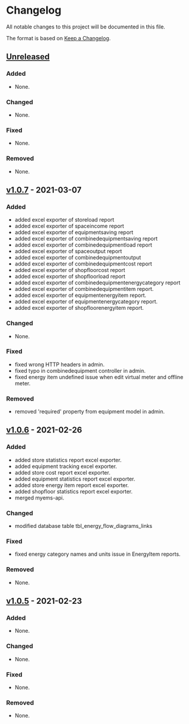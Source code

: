 # Changelog
All notable changes to this project will be documented in this file.

The format is based on [Keep a Changelog](https://keepachangelog.com/en/1.0.0/).

## [Unreleased]
### Added
- None.

### Changed
- None.

### Fixed
- None.

### Removed
- None.

## [v1.0.7] - 2021-03-07
### Added
- added excel exporter of storeload report
- added excel exporter of spaceincome report
- added excel exporter of equipmentsaving report
- added excel exporter of combinedequipmentsaving report
- added excel exporter of combinedequipmentload report
- added excel exporter of spaceoutput report
- added excel exporter of combinedequipmentoutput
- added excel exporter of combinedequipmentcost report
- added excel exporter of shopfloorcost report
- added excel exporter of shopfloorload report
- added excel exporter of combinedequipmentenergycategory report
- added excel exporter of combinedequipmentitem report.
- added excel exporter of equipmentenergyitem report.
- added excel exporter of equipmentenergycategory report.
- added excel exporter of shopfloorenergyitem report.

### Changed
- None.

### Fixed
- fixed wrong HTTP headers in admin.
- fixed typo in combinedequipment controller in admin.
- fixed energy item undefined issue when edit virtual meter and offline meter.

### Removed
- removed 'required' property from equipment model in admin.

## [v1.0.6] - 2021-02-26
### Added
- added store statistics report excel exporter.
- added equipment tracking excel exporter.
- added store cost report excel exporter.
- added equipment statistics report excel exporter.
- added store energy item report excel exporter.
- added shopfloor statistics report excel exporter.
- merged myems-api.

### Changed
- modified database table tbl_energy_flow_diagrams_links

### Fixed
- fixed energy category names and units issue in EnergyItem reports.

### Removed
- None.

## [v1.0.5] - 2021-02-23
### Added
- None.

### Changed
- None.

### Fixed
- None.

### Removed
- None.

[Unreleased]: https://github.com/MyEMS/myems/compare/v1.0.7...HEAD
[v1.0.7]: https://github.com/MyEMS/myems/compare/v1.0.6...v1.0.7
[v1.0.6]: https://github.com/MyEMS/myems/compare/v1.0.5...v1.0.6
[v1.0.5]: https://github.com/MyEMS/myems/releases/tag/v1.0.5

